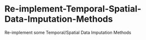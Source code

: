 # Re-implement-Temporal-Spatial-Data-Imputation-Methods
Re-implement some Temporal/Spatial Data Imputation Methods
